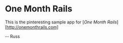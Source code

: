 # One Month Rails

This is the pinteresting sample app for 
[*One Month Rails*][http://onemonthrails.com]

-- Russ 